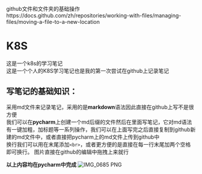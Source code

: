 github文件和文件夹的基础操作https://docs.github.com/zh/repositories/working-with-files/managing-files/moving-a-file-to-a-new-location
# K8S
这是一个k8s的学习笔记   
这是一个个人的K8S学习笔记也是我的第一次尝试在github上记录笔记  

## 写笔记的基础知识：
采用md文件来记录笔记，采用的是**markdown**语法因此直接在github上写不是很方便  
我们可以在**pycharm**上创建一个md后缀的文件然后在里面写笔记，它对md语法有一键加粗，加标题等一系列操作，我们可以在上面写完之后直接复制到github新建的md文件中，或者直接把pycharm上的md文件上传到github中  
换行我们可以用在末尾添加`<br>`，或者更方便的是直接在每一行末尾加两个空格即可换行。
图片直接在github的编辑中拖拽上来就行
  
**以上内容均在pycharm中完成**
![IMG_0685 PNG](https://github.com/user-attachments/assets/c6563b81-b756-432a-858d-7f385aad23a5)



